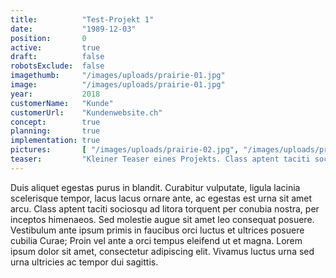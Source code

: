 ```yaml
---
title:          "Test-Projekt 1"
date:           "1989-12-03"
position:       0
active:         true
draft:          false
robotsExclude:  false
imagethumb:     "/images/uploads/prairie-01.jpg"
image:          "/images/uploads/prairie-01.jpg"
year:           2018
customerName:   "Kunde"
customerUrl:    "Kundenwebsite.ch"       
concept:        true
planning:       true
implementation: true
pictures:       [ "/images/uploads/prairie-02.jpg", "/images/uploads/prairie-03.jpg", "/images/uploads/prairie-04.jpg" ]
teaser:         "Kleiner Teaser eines Projekts. Class aptent taciti sociosqu"
---
```

Duis aliquet egestas purus in blandit. Curabitur vulputate, ligula lacinia scelerisque tempor, lacus lacus ornare ante, ac egestas est urna sit amet arcu. Class aptent taciti sociosqu ad litora torquent per conubia nostra, per inceptos himenaeos. Sed molestie augue sit amet leo consequat posuere. Vestibulum ante ipsum primis in faucibus orci luctus et ultrices posuere cubilia Curae; Proin vel ante a orci tempus eleifend ut et magna. Lorem ipsum dolor sit amet, consectetur adipiscing elit. Vivamus luctus urna sed urna ultricies ac tempor dui sagittis.

